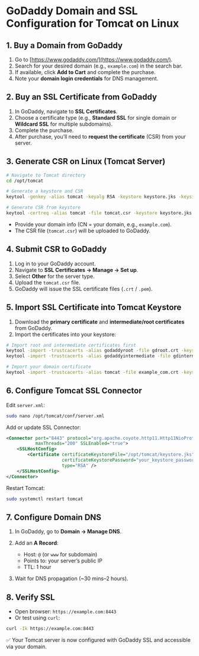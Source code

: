# GoDaddy Domain and SSL Configuration for Tomcat on Linux

## 1. Buy a Domain from GoDaddy

1. Go to [https://www.godaddy.com/](https://www.godaddy.com/).
2. Search for your desired domain (e.g., `example.com`) in the search bar.
3. If available, click **Add to Cart** and complete the purchase.
4. Note your **domain login credentials** for DNS management.

## 2. Buy an SSL Certificate from GoDaddy

1. In GoDaddy, navigate to **SSL Certificates**.
2. Choose a certificate type (e.g., **Standard SSL** for single domain or **Wildcard SSL** for multiple subdomains).
3. Complete the purchase.
4. After purchase, you’ll need to **request the certificate** (CSR) from your server.

## 3. Generate CSR on Linux (Tomcat Server)

```bash
# Navigate to Tomcat directory
cd /opt/tomcat

# Generate a keystore and CSR
keytool -genkey -alias tomcat -keyalg RSA -keystore keystore.jks -keysize 2048

# Generate CSR from keystore
keytool -certreq -alias tomcat -file tomcat.csr -keystore keystore.jks
```

* Provide your domain info (CN = your domain, e.g., `example.com`).
* The CSR file (`tomcat.csr`) will be uploaded to GoDaddy.

## 4. Submit CSR to GoDaddy

1. Log in to your GoDaddy account.
2. Navigate to **SSL Certificates → Manage → Set up**.
3. Select **Other** for the server type.
4. Upload the `tomcat.csr` file.
5. GoDaddy will issue the SSL certificate files (`.crt` / `.pem`).

## 5. Import SSL Certificate into Tomcat Keystore

1. Download the **primary certificate** and **intermediate/root certificates** from GoDaddy.
2. Import the certificates into your keystore:

```bash
# Import root and intermediate certificates first
keytool -import -trustcacerts -alias godaddyroot -file gdroot.crt -keystore keystore.jks
keytool -import -trustcacerts -alias godaddyintermediate -file gdintermediate.crt -keystore keystore.jks

# Import your domain certificate
keytool -import -trustcacerts -alias tomcat -file example_com.crt -keystore keystore.jks
```

## 6. Configure Tomcat SSL Connector

Edit `server.xml`:

```bash
sudo nano /opt/tomcat/conf/server.xml
```

Add or update SSL Connector:

```xml
<Connector port="8443" protocol="org.apache.coyote.http11.Http11NioProtocol"
           maxThreads="200" SSLEnabled="true">
    <SSLHostConfig>
        <Certificate certificateKeystoreFile="/opt/tomcat/keystore.jks"
                     certificateKeystorePassword="your_keystore_password"
                     type="RSA" />
    </SSLHostConfig>
</Connector>
```

Restart Tomcat:

```bash
sudo systemctl restart tomcat
```

## 7. Configure Domain DNS

1. In GoDaddy, go to **Domain → Manage DNS**.
2. Add an **A Record**:

   * Host: `@` (or `www` for subdomain)
   * Points to: your server’s public IP
   * TTL: 1 hour
3. Wait for DNS propagation (\~30 mins–2 hours).

## 8. Verify SSL

* Open browser: `https://example.com:8443`
* Or test using `curl`:

```bash
curl -Ik https://example.com:8443
```

✅ Your Tomcat server is now configured with GoDaddy SSL and accessible via your domain.
